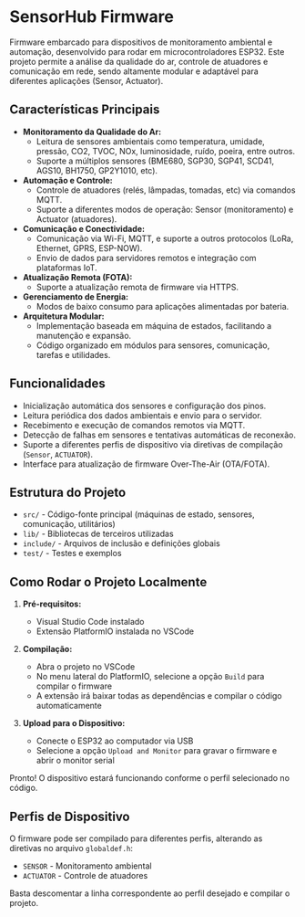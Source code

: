 
# SensorHub Firmware

Firmware embarcado para dispositivos de monitoramento ambiental e automação, desenvolvido para rodar em microcontroladores ESP32. Este projeto permite a análise da qualidade do ar, controle de atuadores e comunicação em rede, sendo altamente modular e adaptável para diferentes aplicações (Sensor, Actuator).

## Características Principais

- **Monitoramento da Qualidade do Ar:**
  - Leitura de sensores ambientais como temperatura, umidade, pressão, CO2, TVOC, NOx, luminosidade, ruído, poeira, entre outros.
  - Suporte a múltiplos sensores (BME680, SGP30, SGP41, SCD41, AGS10, BH1750, GP2Y1010, etc).
- **Automação e Controle:**
  - Controle de atuadores (relés, lâmpadas, tomadas, etc) via comandos MQTT.
  - Suporte a diferentes modos de operação: Sensor (monitoramento) e Actuator (atuadores).
- **Comunicação e Conectividade:**
  - Comunicação via Wi-Fi, MQTT, e suporte a outros protocolos (LoRa, Ethernet, GPRS, ESP-NOW).
  - Envio de dados para servidores remotos e integração com plataformas IoT.
- **Atualização Remota (FOTA):**
  - Suporte a atualização remota de firmware via HTTPS.
- **Gerenciamento de Energia:**
  - Modos de baixo consumo para aplicações alimentadas por bateria.
- **Arquitetura Modular:**
  - Implementação baseada em máquina de estados, facilitando a manutenção e expansão.
  - Código organizado em módulos para sensores, comunicação, tarefas e utilidades.

## Funcionalidades

- Inicialização automática dos sensores e configuração dos pinos.
- Leitura periódica dos dados ambientais e envio para o servidor.
- Recebimento e execução de comandos remotos via MQTT.
- Detecção de falhas em sensores e tentativas automáticas de reconexão.
- Suporte a diferentes perfis de dispositivo via diretivas de compilação (`Sensor`, `ACTUATOR`).
- Interface para atualização de firmware Over-The-Air (OTA/FOTA).

## Estrutura do Projeto

- `src/` - Código-fonte principal (máquinas de estado, sensores, comunicação, utilitários)
- `lib/` - Bibliotecas de terceiros utilizadas
- `include/` - Arquivos de inclusão e definições globais
- `test/` - Testes e exemplos

## Como Rodar o Projeto Localmente

1. **Pré-requisitos:**
   - Visual Studio Code instalado
   - Extensão PlatformIO instalada no VSCode

2. **Compilação:**
   - Abra o projeto no VSCode
   - No menu lateral do PlatformIO, selecione a opção `Build` para compilar o firmware
   - A extensão irá baixar todas as dependências e compilar o código automaticamente

3. **Upload para o Dispositivo:**
   - Conecte o ESP32 ao computador via USB
   - Selecione a opção `Upload and Monitor` para gravar o firmware e abrir o monitor serial

Pronto! O dispositivo estará funcionando conforme o perfil selecionado no código.

## Perfis de Dispositivo

O firmware pode ser compilado para diferentes perfis, alterando as diretivas no arquivo `globaldef.h`:

- `SENSOR` - Monitoramento ambiental
- `ACTUATOR` - Controle de atuadores

Basta descomentar a linha correspondente ao perfil desejado e compilar o projeto.
